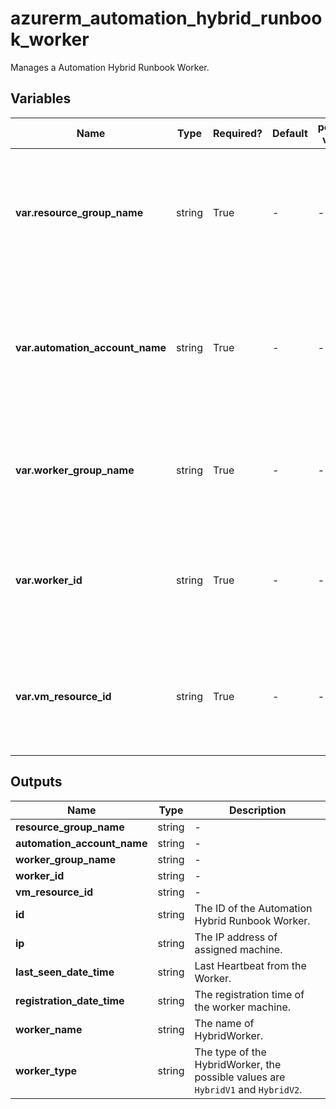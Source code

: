 # azurerm_automation_hybrid_runbook_worker

Manages a Automation Hybrid Runbook Worker.

## Variables

| Name | Type | Required? | Default  | possible values | Description |
| ---- | ---- | --------- | -------- | ----------- | ----------- |
| **var.resource_group_name** | string | True | -  |  -  | The name of the Resource Group where the Automation should exist. Changing this forces a new Automation to be created. | 
| **var.automation_account_name** | string | True | -  |  -  | The name of the automation account in which the Hybrid Worker is created. Changing this forces a new resource to be created. | 
| **var.worker_group_name** | string | True | -  |  -  | The name of the HybridWorker Group. Changing this forces a new Automation to be created. | 
| **var.worker_id** | string | True | -  |  -  | Specify the ID of this HybridWorker in UUID notation. Changing this forces a new Automation to be created. | 
| **var.vm_resource_id** | string | True | -  |  -  | The ID of the virtual machine used for this HybridWorker. Changing this forces a new Automation to be created. | 



## Outputs

| Name | Type | Description |
| ---- | ---- | --------- | 
| **resource_group_name** | string  | - | 
| **automation_account_name** | string  | - | 
| **worker_group_name** | string  | - | 
| **worker_id** | string  | - | 
| **vm_resource_id** | string  | - | 
| **id** | string  | The ID of the Automation Hybrid Runbook Worker. | 
| **ip** | string  | The IP address of assigned machine. | 
| **last_seen_date_time** | string  | Last Heartbeat from the Worker. | 
| **registration_date_time** | string  | The registration time of the worker machine. | 
| **worker_name** | string  | The name of HybridWorker. | 
| **worker_type** | string  | The type of the HybridWorker, the possible values are `HybridV1` and `HybridV2`. | 